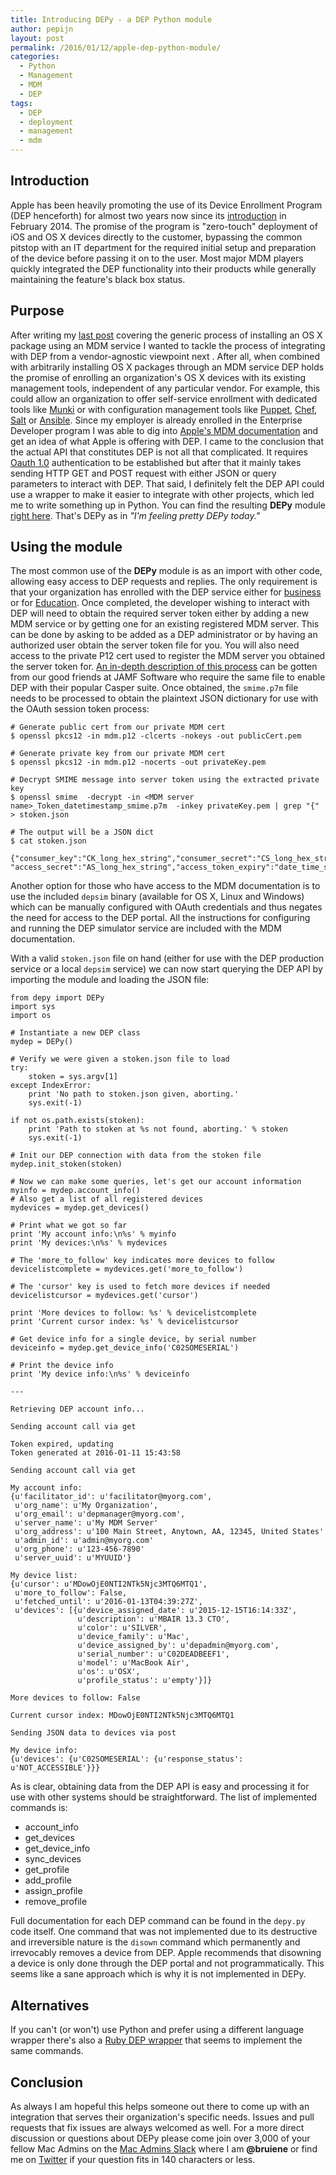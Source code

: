 ```yaml
---
title: Introducing DEPy - a DEP Python module
author: pepijn
layout: post
permalink: /2016/01/12/apple-dep-python-module/
categories:
  - Python
  - Management
  - MDM
  - DEP
tags:
  - DEP
  - deployment
  - management
  - mdm
---
```


## Introduction

Apple has been heavily promoting the use of its Device Enrollment Program (DEP henceforth) for almost two years now since its [introduction](http://arstechnica.com/apple/2014/02/apples-new-management-features-help-locked-down-ipads-stay-locked-down/) in February 2014. The promise of the program is "zero-touch" deployment of iOS and OS X devices directly to the customer, bypassing the common pitstop with an IT department for the required initial setup and preparation of the device before passing it on to the user. Most major MDM players quickly integrated the DEP functionality into their products while generally maintaining the feature's black box status.<!--more-->

## Purpose

After writing my [last post](http://enterprisemac.bruienne.com/2015/11/17/installing-os-x-pkgs-using-an-mdm-service/) covering the generic process of installing an OS X package using an MDM service I wanted to tackle the process of integrating with DEP from a vendor-agnostic viewpoint next  . After all, when combined with arbitrarily installing OS X packages through an MDM service DEP holds the promise of enrolling an organization's OS X devices with its existing management tools, independent of any particular vendor. For example, this could allow an organization to offer self-service enrollment with dedicated tools like [Munki](https://github.com/munki/munki) or with configuration management tools like [Puppet](https://puppetlabs.com), [Chef](https://chef.io), [Salt](http://saltstack.com/) or [Ansible](http://ansible.com). Since my employer is already enrolled in the Enterprise Developer program I was able to dig into [Apple's MDM documentation](https://developer.apple.com/go/?id=mobile-device-management-protocol-reference) and get an idea of what Apple is offering with DEP. I came to the conclusion that the actual API that constitutes DEP is not all that complicated. It requires [Oauth 1.0](https://tools.ietf.org/html/rfc5849) authentication to be established but after that it mainly takes sending HTTP GET and POST request with either JSON or query parameters to interact with DEP. That said, I definitely felt the DEP API could use a wrapper to make it easier to integrate with other projects, which led me to write something up in Python. You can find the resulting **DEPy** module [right here](https://github.com/bruienne/DEPy). That's DEPy as in _"I'm feeling pretty DEPy today."_

## Using the module

The most common use of the **DEPy** module is as an import with other code, allowing easy access to DEP requests and replies. The only requirement is that your organization has enrolled with the DEP service either for [business](http://www.apple.com/business/dep/) or for [Education](http://www.apple.com/education/it/dep/). Once completed, the developer wishing to interact with DEP will need to obtain the required server token either by adding a new MDM service or by getting one for an existing registered MDM server. This can be done by asking to be added as a DEP administrator or by having an authorized user obtain the server token file for you. You will also need access to the private P12 cert used to register the MDM server you obtained the server token for. [An in-depth description of this process](https://jamfnation.jamfsoftware.com/article.html?id=359) can be gotten from our good friends at JAMF Software who require the same file to enable DEP with their popular Casper suite. Once obtained, the `smime.p7m` file needs to be processed to obtain the plaintext JSON dictionary for use with the OAuth session token process:

```
# Generate public cert from our private MDM cert
$ openssl pkcs12 -in mdm.p12 -clcerts -nokeys -out publicCert.pem

# Generate private key from our private MDM cert
$ openssl pkcs12 -in mdm.p12 -nocerts -out privateKey.pem

# Decrypt SMIME message into server token using the extracted private key
$ openssl smime  -decrypt -in <MDM server name>_Token_datetimestamp_smime.p7m  -inkey privateKey.pem | grep "{" > stoken.json

# The output will be a JSON dict
$ cat stoken.json

{"consumer_key":"CK_long_hex_string","consumer_secret":"CS_long_hex_string","access_token":"AT_long_hex_string",
"access_secret":"AS_long_hex_string","access_token_expiry":"date_time_stamp_UTC"}
```

Another option for those who have access to the MDM documentation is to use the included `depsim` binary (available for OS X, Linux and Windows) which can be manually configured with OAuth credentials and thus negates the need for access to the DEP portal. All the instructions for configuring and running the DEP simulator service are included with the MDM documentation.

With a valid `stoken.json` file on hand (either for use with the DEP production service or a local `depsim` service) we can now start querying the DEP API by importing the module and loading the JSON file:

```
from depy import DEPy
import sys
import os

# Instantiate a new DEP class
mydep = DEPy()

# Verify we were given a stoken.json file to load
try:
    stoken = sys.argv[1]
except IndexError:
    print 'No path to stoken.json given, aborting.'
    sys.exit(-1)

if not os.path.exists(stoken):
    print 'Path to stoken at %s not found, aborting.' % stoken
    sys.exit(-1)

# Init our DEP connection with data from the stoken file
mydep.init_stoken(stoken)

# Now we can make some queries, let's get our account information
myinfo = mydep.account_info()
# Also get a list of all registered devices
mydevices = mydep.get_devices()

# Print what we got so far
print 'My account info:\n%s' % myinfo
print 'My devices:\n%s' % mydevices

# The 'more_to_follow' key indicates more devices to follow
devicelistcomplete = mydevices.get('more_to_follow')

# The 'cursor' key is used to fetch more devices if needed
devicelistcursor = mydevices.get('cursor')

print 'More devices to follow: %s' % devicelistcomplete
print 'Current cursor index: %s' % devicelistcursor

# Get device info for a single device, by serial number
deviceinfo = mydep.get_device_info('C02SOMESERIAL')

# Print the device info
print 'My device info:\n%s' % deviceinfo

---

Retrieving DEP account info...

Sending account call via get

Token expired, updating
Token generated at 2016-01-11 15:43:58

Sending account call via get

My account info:
{u'facilitator_id': u'facilitator@myorg.com',
 u'org_name': u'My Organization',
 u'org_email': u'depmanager@myorg.com',
 u'server_name': u'My MDM Server'
 u'org_address': u'100 Main Street, Anytown, AA, 12345, United States'
 u'admin_id': u'admin@myorg.com'
 u'org_phone': u'123-456-7890'
 u'server_uuid': u'MYUUID'}

My device list:
{u'cursor': u'MDowOjE0NTI2NTk5Njc3MTQ6MTQ1',
 u'more_to_follow': False,
 u'fetched_until': u'2016-01-13T04:39:27Z',
 u'devices': [{u'device_assigned_date': u'2015-12-15T16:14:33Z',
               u'description': u'MBAIR 13.3 CTO',
               u'color': u'SILVER',
               u'device_family': u'Mac',
               u'device_assigned_by': u'depadmin@myorg.com',
               u'serial_number': u'C02DEADBEEF1',
               u'model': u'MacBook Air',
               u'os': u'OSX',
               u'profile_status': u'empty'}]}

More devices to follow: False

Current cursor index: MDowOjE0NTI2NTk5Njc3MTQ6MTQ1

Sending JSON data to devices via post

My device info:
{u'devices': {u'C02SOMESERIAL': {u'response_status': u'NOT_ACCESSIBLE'}}}

```

As is clear, obtaining data from the DEP API is easy and processing it for use with other systems should be straightforward. The list of implemented commands is:

- account_info
- get_devices
- get_device_info
- sync_devices
- get_profile
- add_profile
- assign_profile
- remove_profile

Full documentation for each DEP command can be found in the `depy.py` code itself. One command that was not implemented due to its destructive and irreversible nature is the `disown` command which permanently and irrevocably removes a device from DEP. Apple recommends that disowning a device is only done through the DEP portal and not programmatically. This seems like a sane approach which is why it is not implemented in DEPy.

## Alternatives

If you can't (or won't) use Python and prefer using a different language wrapper there's also a [Ruby DEP wrapper](https://github.com/AppBlade/DEP-Client/tree/master/Apple/DeviceEnrollmentProgram) that seems to implement the same commands.

## Conclusion

As always I am hopeful this helps someone out there to come up with an integration that serves their organization's specific needs. Issues and pull requests that fix issues are always welcomed as well. For a more direct discussion or questions about DEPy please come join over 3,000 of your fellow Mac Admins on the [Mac Admins Slack](https://macadmins.herokuapp.com/) where I am **@bruiene** or find me on [Twitter](https://twitter.com/bruienne) if your question fits in 140 characters or less.
